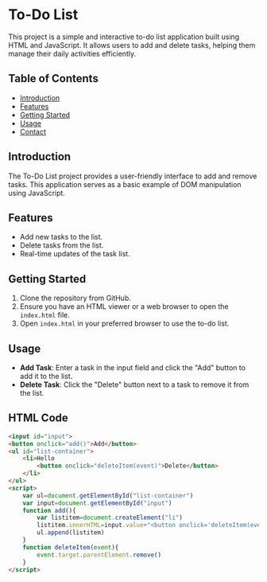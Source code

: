# To-Do List

This project is a simple and interactive to-do list application built using HTML and JavaScript. It allows users to add and delete tasks, helping them manage their daily activities efficiently.

## Table of Contents
- [Introduction](#introduction)
- [Features](#features)
- [Getting Started](#getting-started)
- [Usage](#usage)
- [Contact](#contact)

## Introduction
The To-Do List project provides a user-friendly interface to add and remove tasks. This application serves as a basic example of DOM manipulation using JavaScript.

## Features
- Add new tasks to the list.
- Delete tasks from the list.
- Real-time updates of the task list.

## Getting Started
1. Clone the repository from GitHub.
2. Ensure you have an HTML viewer or a web browser to open the `index.html` file.
3. Open `index.html` in your preferred browser to use the to-do list.

## Usage
- **Add Task**: Enter a task in the input field and click the "Add" button to add it to the list.
- **Delete Task**: Click the "Delete" button next to a task to remove it from the list.

## HTML Code
```html
<input id="input">
<button onclick="add()">Add</button>
<ul id="list-container">
    <li>Hello
        <button onclick="deleteItem(event)">Delete</button>
    </li>
</ul>
<script>
    var ul=document.getElementById("list-container")
    var input=document.getElementById("input")
    function add(){
        var listitem=document.createElement("li")
        listitem.innerHTML=input.value+"<button onclick='deleteItem(event)'>Delete</button>"
        ul.append(listitem)
    }
    function deleteItem(event){
        event.target.parentElement.remove()
    }
</script>
